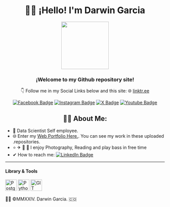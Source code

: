 # <h1 align="center">🙋‍♂️ ¡Hello! I'm Darwin Garcia </h1>
<!-- First Section Pane -->
<div id="header" align="center">
  <img src="https://cdn-icons-png.flaticon.com/512/5408/5408783.png" width="150" />
  <h3 align="center">¡Welcome to my Github repository site!</h3>
  <p align="center">👇 Follow me in my Social Links below and this site: 🌐 <a href="https://linktr.ee/idarwingarcia"> linktr.ee</a></p>
  <!-- Social Media Badge Section -->
  <div id="badges">
  <a href="https://www.facebook.com/imdarwingarcia"><img src="https://img.shields.io/badge/Facebook-1877F2?style=for-the-badge&logo=facebook&logoColor=white" alt="Facebook Badge"/></a>
  <a href="https://www.instagram.com/itsdarwingarcia"><img src="https://img.shields.io/badge/Instagram-E4405F?style=for-the-badge&logo=instagram&logoColor=white" alt="Instagram Badge"/></a>
  <a href="https://x.com/_DarwinGarcia_"><img src="https://img.shields.io/badge/X-000000?style=for-the-badge&logo=x&logoColor=white" alt="X Badge"/></a>
  <a href="https://www.youtube.com/@Darwin-Garcia"><img src="https://img.shields.io/badge/YouTube-red?style=for-the-badge&logo=youtube&logoColor=white" alt="Youtube Badge"/></a>    
</div>
</div>
<!-- About Me Section -->
<h2 align="center"> 👨‍💻 About Me: </h2>
<ul>
<li> 💼 Data Scientist Self employee.</li>
<li> 🌐 Enter my <a href="https://www.darwin-garcia.co">Web Portfolio Here.</a>. You can see my work in these uploaded .repositories.</li>
<li> ⭐ ✈ 📖 📸 I enjoy Photography, Reading and play bass in free time</li>
<li> ✔ How to reach me: <a href="https://www.linkedin.com/in/darwingarc%C3%ADa/"><img src="https://img.shields.io/badge/LinkedIn-blue?style=for-the-badge&logo=linkedin&logoColor=white" alt="LinkedIn Badge"/></a></li>
</ul>

- - -
<h4>Library & Tools</h4>
<img src="https://upload.wikimedia.org/wikipedia/commons/2/29/Postgresql_elephant.svg" width="36" height="36" alt="PostgreSQL"/>
<img src="https://upload.wikimedia.org/wikipedia/commons/c/c3/Python-logo-notext.svg" width="36" height="36" alt="Python"/>
<img src="https://upload.wikimedia.org/wikipedia/commons/3/3f/Git_icon.svg" width="36" height="36" alt="GIT"/>

👨‍💻 ©MMXXIV. Darwin Garcia. 🇨🇴
